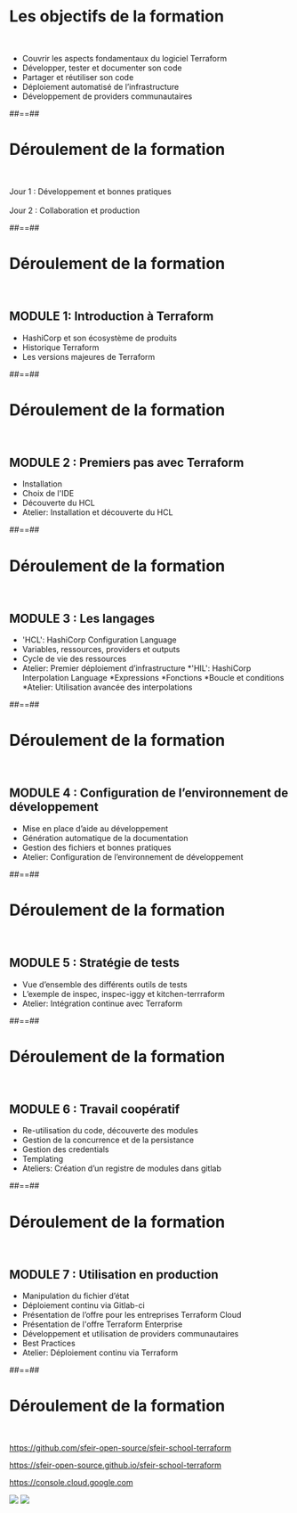<!-- .slide:  -->

# Les objectifs de la formation

<br/>

* Couvrir les aspects fondamentaux du logiciel Terraform
* Développer, tester et documenter son code
* Partager et réutiliser son code
* Déploiement automatisé de l’infrastructure
* Développement de providers communautaires

##==##
<!-- .slide:  -->
# Déroulement de la formation
<br>

Jour 1 : Développement et bonnes pratiques<br><br>
Jour 2 : Collaboration et production

##==##
<!-- .slide:  -->
# Déroulement de la formation
<br>

## MODULE 1: Introduction à Terraform

* HashiCorp et son écosystème de produits
* Historique Terraform
* Les versions majeures de Terraform

##==##
<!-- .slide:  -->
# Déroulement de la formation
<br>

## MODULE 2 : Premiers pas avec Terraform

* Installation
* Choix de l'IDE
* Découverte du HCL
* Atelier: Installation et découverte du HCL

##==##
<!-- .slide:  -->
# Déroulement de la formation
<br>

## MODULE 3 : Les langages

* 'HCL': HashiCorp Configuration Language
* Variables, ressources, providers et outputs
* Cycle de vie des ressources
* Atelier: Premier déploiement d’infrastructure
*'HIL': HashiCorp Interpolation Language
*Expressions
*Fonctions
*Boucle et conditions
*Atelier: Utilisation avancée des interpolations

##==##
<!-- .slide:  -->
# Déroulement de la formation
<br>

## MODULE 4 : Configuration de l’environnement de développement

* Mise en place d’aide au développement
* Génération automatique de la documentation
* Gestion des fichiers et bonnes pratiques
* Atelier: Configuration de l’environnement de développement

##==##
<!-- .slide:  -->
# Déroulement de la formation
<br>

## MODULE 5 : Stratégie de tests

* Vue d’ensemble des différents outils de tests
* L’exemple de inspec, inspec-iggy et kitchen-terrraform
* Atelier: Intégration continue  avec Terraform

##==##
<!-- .slide:  -->
# Déroulement de la formation
<br>

## MODULE 6 : Travail coopératif
* Re-utilisation du code, découverte des modules
* Gestion de la concurrence et de la persistance
* Gestion des credentials
* Templating
* Ateliers: Création d’un registre de modules dans gitlab

##==##
<!-- .slide:  -->
# Déroulement de la formation
<br>

## MODULE 7 : Utilisation en production
* Manipulation du fichier d’état
* Déploiement continu via Gitlab-ci
* Présentation de l’offre pour les entreprises Terraform Cloud
* Présentation de l'offre Terraform Enterprise
* Développement et utilisation de providers communautaires
* Best Practices
* Atelier: Déploiement continu via Terraform

##==##
<!-- .slide:  -->
# Déroulement de la formation
<br>

https://github.com/sfeir-open-source/sfeir-school-terraform

https://sfeir-open-source.github.io/sfeir-school-terraform

https://console.cloud.google.com

<div class="flex-row">
<img class="h-400" src="./assets/images/g418fd663c2_0_70.png">
<img class="h-400" src="./assets/images/g418fd663c2_0_72.png">
</div>
